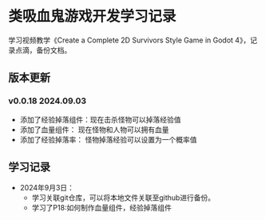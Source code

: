 # 类吸血鬼游戏开发学习记录
学习视频教学《Create a Complete 2D Survivors Style Game in Godot 4》，记录点滴，备份文档。

## 版本更新
### v0.0.18 2024.09.03
* 添加了经验掉落组件：现在击杀怪物可以掉落经验值
* 添加了血量组件： 现在怪物和人物可以拥有血量
* 添加了经验掉落率： 怪物掉落经验可以设置为一个概率值

## 学习记录
* 2024年9月3日：
	* 学习关联git仓库，可以将本地文件关联至github进行备份。
	* 学习了P18:如何制作血量组件，经验掉落组件